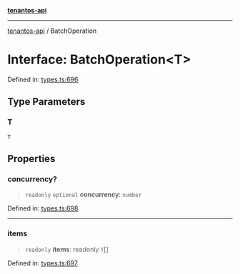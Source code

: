 [**tenantos-api**](../README.md)

***

[tenantos-api](../globals.md) / BatchOperation

# Interface: BatchOperation\<T\>

Defined in: [types.ts:696](https://github.com/shadmanZero/tenantos-api/blob/fe61944d7cb3ee6cc3061a8309e45287291cb501/src/types.ts#L696)

## Type Parameters

### T

`T`

## Properties

### concurrency?

> `readonly` `optional` **concurrency**: `number`

Defined in: [types.ts:698](https://github.com/shadmanZero/tenantos-api/blob/fe61944d7cb3ee6cc3061a8309e45287291cb501/src/types.ts#L698)

***

### items

> `readonly` **items**: readonly `T`[]

Defined in: [types.ts:697](https://github.com/shadmanZero/tenantos-api/blob/fe61944d7cb3ee6cc3061a8309e45287291cb501/src/types.ts#L697)
